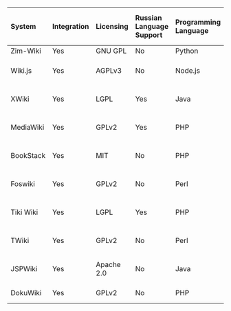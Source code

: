 


| System | Integration | Licensing | Russian Language Support | Programming Language | Database | Downloads | Page Access Rights | User Customizable Pages | Calendar Management |Data storage | Preview Summary of changes |Page history | Revision differences | Site Map| Plugin system | Interface languages |Email notification | Simultaneous editing | Data structuring | Toolbar | Recent Changes | Popular article |Analyzing |Mobile Device | Math Formulas | Tables | Markdown Support | Support for Textiles | BBCode Support | Emoticons | Syntax Highlighting | Notes | Quoting | Internal Comments | Page Templates | Export Files|
| :- | :- | :- | :- | :- | :- | :- | :- | :- | :- | :- | :- | :- | :- | :- | :- | :- | :- | :- | :- | :- | :- | :- | :- | :- | :- | :- | :- | :- | :- | :- | :- | :- | :- | :- | :- | :- |
| Zim-Wiki | Yes | GNU GPL | No | Python | SQLite | 5M+ | Yes | Yes | No | SQLite | Yes | Yes | Yes | Yes | Yes | Yes | Yes | Yes | No | Yes | Yes | Yes | Yes| Yes | No | Yes | Yes | Yes | Yes | No | No | Yes | Yes | Yes | Yes | Yes | Yes
| Wiki.js | Yes | AGPLv3 | No | Node.js | MongoDB, PostgreSQL, MySQL | 10M+ | Yes | Yes | Yes |MongoDB, MySQL, PostgreSQL | Yes | Yes | Yes | Yes | Yes | Yes | Yes | Yes | Yes | Yes | Yes | Yes | Yes| Yes | Yes | Yes | Yes | Yes | Yes | No | Yes | Yes | Yes | Yes | Yes | Yes | Yes
| XWiki | Yes | LGPL | Yes | Java | MySQL, PostgreSQL | 15M+ | Yes | Yes | Yes |HSQLDB, MySQL, PostgreSQL | Yes | Yes | Yes | Yes | Yes | Yes | Yes | Yes | Yes | Yes | Yes | Yes | Yes| Yes | Yes | Yes | Yes | Yes | Yes | No | Yes | Yes | Yes | Yes | Yes | Yes | Yes
| MediaWiki | Yes | GPLv2 | Yes | PHP | MySQL, MariaDB | 100M+ | Yes | Yes | No |MySQL, MariaDB, PostgreSQL | Yes | Yes | Yes | Yes | Yes | Yes | Yes | Yes | Yes | Yes | Yes | Yes | Yes| Yes | Yes | Yes | Yes | Yes | Yes | Yes | Yes | Yes | Yes | Yes | Yes | Yes | Yes
| BookStack | Yes | MIT | No | PHP | MySQL, MariaDB, SQLite | 1M+ | Yes | Yes | No |MySQL, PostgreSQL | Yes | Yes | Yes | Yes | Yes | Yes | Yes | Yes | Yes | Yes | Yes | Yes | Yes| Yes | Yes | Yes | Yes | Yes | Yes | No | No | Yes | Yes | Yes | Yes | Yes | Yes
| Foswiki | Yes | GPLv2 | No | Perl | MySQL, PostgreSQL | 1M+ | Yes | Yes | No |RCS, MySQL, PostgreSQL | Yes | Yes | Yes | Yes | Yes | Yes | Yes | Yes | Yes | Yes | Yes | Yes | Yes| Yes | Yes | Yes | Yes | Yes | Yes | Yes | Yes | Yes | Yes | Yes | Yes | Yes | Yes
| Tiki Wiki | Yes | LGPL | Yes | PHP | MySQL, MariaDB, PostgreSQL | 10M+ | Yes | Yes | Yes |MySQL, PostgreSQL | Yes | Yes | Yes | Yes | Yes | Yes | Yes | Yes | Yes | Yes | Yes | Yes | Yes| Yes | Yes | Yes | Yes | Yes | Yes | Yes | Yes | Yes | Yes | Yes | Yes | Yes | Yes
| TWiki | Yes | GPLv2 | No | Perl | MySQL, PostgreSQL | 1M+ | Yes | Yes | Yes |RCS, MySQL, PostgreSQL | Yes | Yes | Yes | Yes | Yes | Yes | Yes | Yes | Yes | Yes | Yes | Yes | Yes| Yes | Yes | Yes | Yes | Yes | Yes | Yes | Yes | Yes | Yes | Yes | Yes | Yes | Yes
| JSPWiki | Yes | Apache 2.0 | No | Java | MySQL, PostgreSQL | 2M+ | Yes | Yes | No |RCS, MySQL, PostgreSQL | Yes | Yes | Yes | Yes | Yes | Yes | Yes | Yes | Yes | Yes | Yes | Yes | Yes| Yes | No | Yes | Yes | Yes | Yes | Yes | Yes | Yes | Yes | Yes | Yes | Yes | Yes
| DokuWiki | Yes | GPLv2 | No | PHP | SQLite, flat-file | 20M+ | Yes | Yes | No | flat file | Yes | Yes | Yes | Yes | Yes | Yes | Yes | Yes | No | Yes | Yes | Yes | Yes| Yes | Yes | Yes | Yes | Yes | Yes | Yes | Yes | Yes | Yes | Yes | Yes | Yes | Yes
